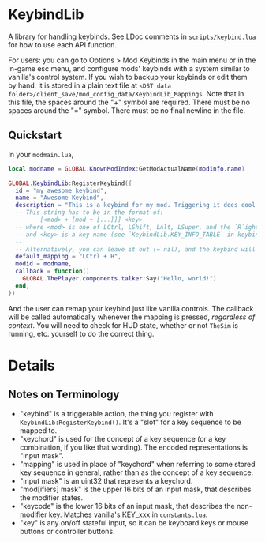 # KeybindLib

A library for handling keybinds. See LDoc comments in [`scripts/keybind.lua`](./scripts/keybind.lua) for how to use each API function.

For users: you can go to Options > Mod Keybinds in the main menu or in the in-game esc menu, and configure mods' keybinds with a system similar to vanilla's control system.
If you wish to backup your keybinds or edit them by hand, it is stored in a plain text file at `<DST data folder>/client_save/mod_config_data/KeybindLib_Mappings`.
Note that in this file, the spaces around the "+" symbol are required. There must be no spaces around the "=" symbol. There must be no final newline in the file.

## Quickstart

In your `modmain.lua`,
```lua
local modname = GLOBAL.KnownModIndex:GetModActualName(modinfo.name)

GLOBAL.KeybindLib:RegisterKeybind({
  id = "my_awesome_keybind",
  name = "Awesome Keybind",
  description = "This is a keybind for my mod. Triggering it does cool things.",
  -- This string has to be in the format of:
  --     [<mod> + [mod + [...]]] <key>
  -- where <mod> is one of LCtrl, LShift, LAlt, LSuper, and the `R`ight versions thereof (see `KEY_NAME_TO_MODIFIER_BIT` in keybind.lua),
  -- and <key> is a key name (see `KeybindLib.KEY_INFO_TABLE` in keybind.lua).
  --
  -- Alternatively, you can leave it out (= nil), and the keybind will be unset by default.
  default_mapping = "LCtrl + H",
  modid = modname,
  callback = function()
  	GLOBAL.ThePlayer.components.talker:Say("Hello, world!")
  end,
})
```

And the user can remap your keybind just like vanilla controls. The callback will be called automatically whenever the mapping is pressed, _regardless of context_. You will need to check for HUD state, whether or not `TheSim` is running, etc. yourself to do the correct thing.

# Details

## Notes on Terminology
- "keybind" is a triggerable action, the thing you register with `KeybindLib:RegisterKeybind()`. It's a "slot" for a key sequence to be mapped to.
- "keychord" is used for the concept of a key sequence (or a key combination, if you like that wording). The encoded representations is "input mask".
- "mapping" is used in place of "keychord" when referring to some stored key sequence in general, rather than as the concept of a key sequence.
- "input mask" is an uint32 that represents a keychord.
- "mod[ifiers] mask" is the upper 16 bits of an input mask, that describes the modifier states.
- "keycode" is the lower 16 bits of an input mask, that describes the non-modifier key. Matches vanilla's KEY_xxx in `constants.lua`.
- "key" is any on/off stateful input, so it can be keyboard keys or mouse buttons or controller buttons.
